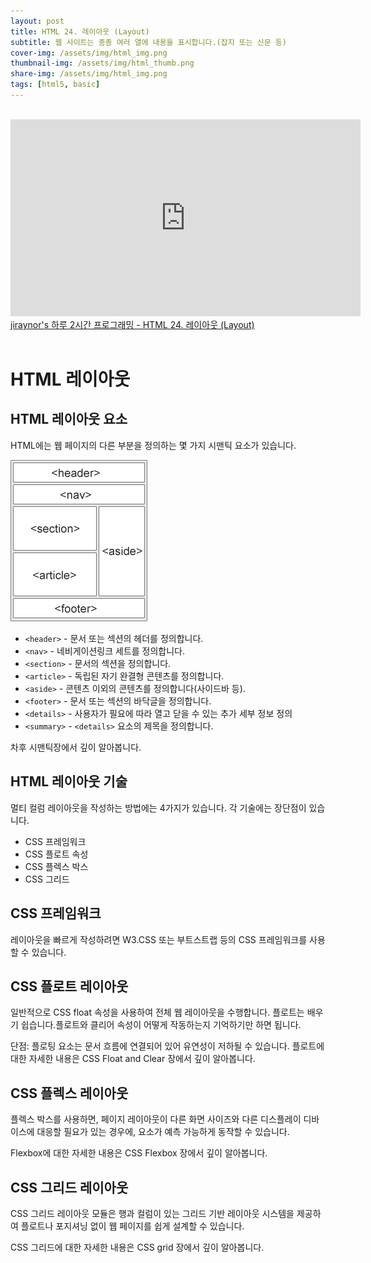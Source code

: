```yaml
---
layout: post
title: HTML 24. 레이아웃 (Layout)
subtitle: 웹 사이트는 종종 여러 열에 내용을 표시합니다.(잡지 또는 신문 등)
cover-img: /assets/img/html_img.png
thumbnail-img: /assets/img/html_thumb.png
share-img: /assets/img/html_img.png
tags: [html5, basic]
---
```


<br>
<iframe width="560" height="315" src="https://www.youtube.com/embed/0KgAJ6CgwcA" title="YouTube video player" frameborder="0" allow="accelerometer; autoplay; clipboard-write; encrypted-media; gyroscope; picture-in-picture" allowfullscreen></iframe>
<a href="https://youtu.be/0KgAJ6CgwcA" target="_blank">jiraynor's 하루 2시간 프로그래밍 - HTML 24. 레이아웃 (Layout)</a>
<br>
<br>

# HTML 레이아웃 

## HTML 레이아웃 요소

HTML에는 웹 페이지의 다른 부분을 정의하는 몇 가지 시맨틱 요소가 있습니다.

![html_layout_01](https://github.com/devJiraynor/devJiraynor.github.io/blob/master/assets/img/html/html_layout_01.gif?raw=true)

+ ```<header>``` - 문서 또는 섹션의 헤더를 정의합니다.
+ ```<nav>``` - 네비게이션링크 세트를 정의합니다.
+ ```<section>``` - 문서의 섹션을 정의합니다.
+ ```<article>``` - 독립된 자기 완결형 콘텐츠를 정의합니다.
+ ```<aside>``` - 콘텐츠 이외의 콘텐츠를 정의합니다(사이드바 등).
+ ```<footer>``` - 문서 또는 섹션의 바닥글을 정의합니다.
+ ```<details>``` - 사용자가 필요에 따라 열고 닫을 수 있는 추가 세부 정보 정의
+ ```<summary>``` - ```<details>``` 요소의 제목을 정의합니다.

차후 시맨틱장에서 깊이 알아봅니다.

## HTML 레이아웃 기술

멀티 컬럼 레이아웃을 작성하는 방법에는 4가지가 있습니다. 각 기술에는 장단점이 있습니다.

+ CSS 프레임워크
+ CSS 플로트 속성
+ CSS 플렉스 박스
+ CSS 그리드

## CSS 프레임워크

레이아웃을 빠르게 작성하려면 W3.CSS 또는 부트스트랩 등의 CSS 프레임워크를 사용할 수 있습니다.

## CSS 플로트 레이아웃

일반적으로 CSS float 속성을 사용하여 전체 웹 레이아웃을 수행합니다. 플로트는 배우기 쉽습니다.플로트와 클리어 속성이 어떻게 작동하는지 기억하기만 하면 됩니다. 

단점: 플로팅 요소는 문서 흐름에 연결되어 있어 유연성이 저하될 수 있습니다. 플로트에 대한 자세한 내용은 CSS Float and Clear 장에서 깊이 알아봅니다.

## CSS 플렉스 레이아웃

플렉스 박스를 사용하면, 페이지 레이아웃이 다른 화면 사이즈와 다른 디스플레이 디바이스에 대응할 필요가 있는 경우에, 요소가 예측 가능하게 동작할 수 있습니다.

Flexbox에 대한 자세한 내용은 CSS Flexbox 장에서 깊이 알아봅니다.

## CSS 그리드 레이아웃

CSS 그리드 레이아웃 모듈은 행과 컬럼이 있는 그리드 기반 레이아웃 시스템을 제공하여 플로트나 포지셔닝 없이 웹 페이지를 쉽게 설계할 수 있습니다.

CSS 그리드에 대한 자세한 내용은 CSS grid 장에서 깊이 알아봅니다.
